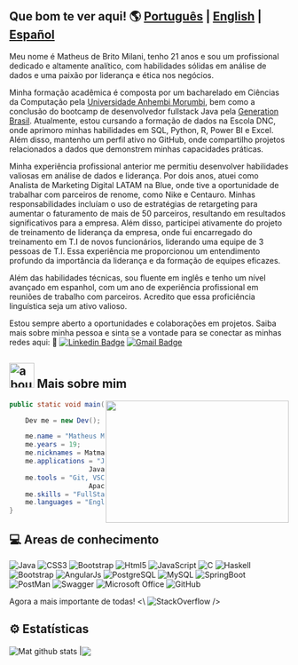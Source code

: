 ## Que bom te ver aqui! 🌎 [Português](https://github.com/MatheusBMilani/MatheusBMilani#readme) | [English](https://github.com/MatheusBMilani/MatheusBMilaniEng/blob/main/README.md) | [Español](https://github.com/MatheusBMilani/MatheusBMilaniSpa/blob/main/README.md)

Meu nome é Matheus de Brito Milani, tenho 21 anos e sou um profissional dedicado e altamente analítico, com habilidades sólidas em análise de dados e uma paixão por liderança e ética nos negócios.

Minha formação acadêmica é composta por um bacharelado em Ciências da Computação pela [Universidade Anhembi Morumbi](https://portal.anhembi.br), bem como a conclusão do bootcamp de desenvolvedor fullstack Java pela [Generation Brasil](https://brazil.generation.org/sao-paulo/pessoa-desenvolvedora-web/). Atualmente, estou cursando a formação de dados na Escola DNC, onde aprimoro minhas habilidades em SQL, Python, R, Power BI e Excel. Além disso, mantenho um perfil ativo no GitHub, onde compartilho projetos relacionados a dados que demonstrem minhas capacidades práticas.

Minha experiência profissional anterior me permitiu desenvolver habilidades valiosas em análise de dados e liderança. Por dois anos, atuei como Analista de Marketing Digital LATAM na Blue, onde tive a oportunidade de trabalhar com parceiros de renome, como Nike e Centauro. Minhas responsabilidades incluíam o uso de estratégias de retargeting para aumentar o faturamento de mais de 50 parceiros, resultando em resultados significativos para a empresa. Além disso, participei ativamente do projeto de treinamento de liderança da empresa, onde fui encarregado do treinamento em T.I de novos funcionários, liderando uma equipe de 3 pessoas de T.I. Essa experiência me proporcionou um entendimento profundo da importância da liderança e da formação de equipes eficazes.

Além das habilidades técnicas, sou fluente em inglês e tenho um nível avançado em espanhol, com um ano de experiência profissional em reuniões de trabalho com parceiros. Acredito que essa proficiência linguística seja um ativo valioso.

Estou sempre aberto a oportunidades e colaborações em projetos. Saiba mais sobre minha pessoa e sinta se a vontade para se conectar as minhas redes aqui: 
🔗
[![Linkedin Badge](https://img.shields.io/badge/-MatheusMilani-blue?style=flat-square&logo=Linkedin&logoColor=white&link=https://www.linkedin.com/in/anirudhemmadi/)](https://www.linkedin.com/in/matheus-milani-287b781a4/)
[![Gmail Badge](https://img.shields.io/badge/-matheusdebritomilani@gmail.com-c14438?style=flat-square&logo=Gmail&logoColor=white&link=mailto:kanna6501@gmail.com)](matheusdebritomilani@gmail.com)

## <img width="45" alt="about" src="https://raw.github.com/elizarov/elizarov/master/about.png"> Mais sobre mim
<img align="right" height="220" width="330" src="https://i.giphy.com/media/kgUkCLMu3xhw1T6txv/giphy.webp" />

```java
public static void main(String args[]){

    Dev me = new Dev();

    me.name = "Matheus Milani";
    me.years = 19;
    me.nicknames = Matmatbr";
    me.applications = "Java, C, CSS, HTML, SQL,
                    JavaScript, TypeScript";
    me.tools = "Git, VSCode, Eclipse, MySQL, PostgreeSql,
                    Apache Netbeans, Spring Boot, Code Blocks";
    me.skills = "FullStack, SoftSkills";
    me.languages = "English, Spanish, Portuguese"
}
```

## 💻 Areas de conhecimento
![Java](https://img.shields.io/badge/Java-ED8B00?style=for-the-badge&logo=java&logoColor=white)
![CSS3](https://img.shields.io/badge/CSS3-1572B6?style=for-the-badge&logo=css3&logoColor=white)
![Bootstrap](https://img.shields.io/badge/Bootstrap-563D7C?style=for-the-badge&logo=bootstrap&logoColor=white)
![Html5](https://img.shields.io/badge/HTML5-E34F26?style=for-the-badge&logo=html5&logoColor=white)
![JavaScript](https://img.shields.io/badge/JavaScript-323330?style=for-the-badge&logo=javascript&logoColor=F7DF1E)
![C](https://img.shields.io/badge/C-00599C?style=for-the-badge&logo=c&logoColor=white)
![Haskell](https://img.shields.io/badge/Haskell-5D4F85?style=for-the-badge&logo=haskell&logoColor=white)
![Bootstrap](https://img.shields.io/badge/Bootstrap-563D7C?style=for-the-badge&logo=bootstrap&logoColor=white)
![AngularJs](https://img.shields.io/badge/AngularJS-E23237?style=for-the-badge&logo=angularjs&logoColor=white)
![PostgreSQL](https://img.shields.io/badge/PostgreSQL-316192?style=for-the-badge&logo=postgresql&logoColor=white)
![MySQL](https://img.shields.io/badge/MySQL-00000F?style=for-the-badge&logo=mysql&logoColor=white)
![SpringBoot](https://img.shields.io/badge/Spring_Boot-F2F4F9?style=for-the-badge&logo=spring-boot)
![PostMan](https://img.shields.io/badge/Postman-FF6C37?style=for-the-badge&logo=Postman&logoColor=white)
![Swagger](https://img.shields.io/badge/Swagger-85EA2D?style=for-the-badge&logo=Swagger&logoColor=white)
![Microsoft Office](https://img.shields.io/badge/Microsoft_Office-D83B01?style=for-the-badge&logo=microsoft-office&logoColor=white)
![GitHub](https://img.shields.io/badge/GitHub-100000?style=for-the-badge&logo=github&logoColor=white)

Agora a mais importante de todas!  <\ ![StackOverflow](https://img.shields.io/badge/Stack_Overflow-FE7A16?style=for-the-badge&logo=stack-overflow&logoColor=white) />

## ⚙ Estatísticas
<img align="center" src= "https://github-readme-stats.vercel.app/api?username=MatheusBMilani&show_icons=true&theme=midnight-purple&line_height=27" alt="Mat github stats" /> |<img align="center" src="https://github-readme-stats.vercel.app/api/top-langs/?username=MatheusBMilani&theme=midnight-purple&hide_langs_below=1"/>
